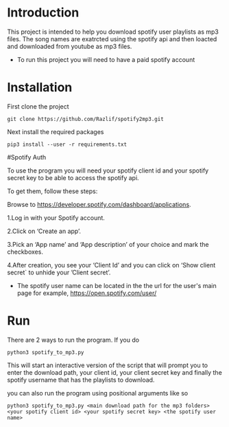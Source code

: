 # Introduction

This project is intended to help you download spotify user playlists as mp3 files.
The song names are exatrcted using the spotify api and then loacted and downloaded from youtube as mp3 files.

* To run this project you will need to have a paid spotify account


# Installation

First clone the project
```
git clone https://github.com/Razlif/spotify2mp3.git
```
Next install the required packages
```
pip3 install --user -r requirements.txt
```

#Spotify Auth

To use the program you will need your spotify client id and your spotify secret key to be able to access the spotify api.

To get them, follow these steps:

Browse to https://developer.spotify.com/dashboard/applications.

1.Log in with your Spotify account.

2.Click on ‘Create an app’.

3.Pick an ‘App name’ and ‘App description’ of your choice and mark the checkboxes.

4.After creation, you see your ‘Client Id’ and you can click on ‘Show client secret` to unhide your ’Client secret’.


* The spotify user name can be located in the the url for the user's main page for example, https://open.spotify.com/user/<user name>


# Run
There are 2 ways to run the program. If you do
```
python3 spotify_to_mp3.py
```
This will start an interactive version of the script that will prompt you to enter the download path, your client id, your client secret key and finally the spotify username that has the playlists to download.

you can also run the program using positional arguments like so
```
python3 spotify_to_mp3.py <main download path for the mp3 folders> <your spotify client id> <your spotify secret key> <the spotify user name>
```

